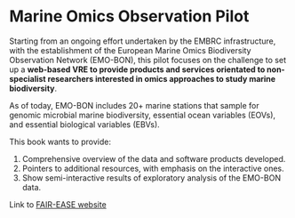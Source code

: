 # Marine Omics Observation Pilot

Starting from an ongoing effort undertaken by the EMBRC infrastructure, with the establishment of the European Marine Omics Biodiversity Observation Network (EMO-BON), this pilot focuses on the challenge to set up a **web-based VRE to provide products and services orientated to non-specialist researchers interested in omics approaches to study marine biodiversity**.

As of today, EMO-BON includes 20+  marine stations that sample for genomic microbial marine biodiversity, essential ocean variables (EOVs), and essential biological variables (EBVs).

This book wants to provide:

1. Comprehensive overview of the data and software products developed.
2. Pointers to additional resources, with emphasis on the interactive ones.
3. Show semi-interactive results of exploratory analysis of the EMO-BON data.

Link to [FAIR-EASE website](https://fairease.eu)
